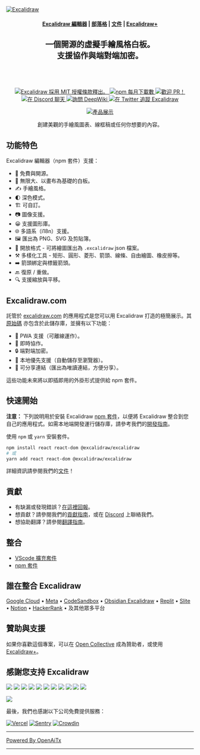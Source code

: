 <a href="https://excalidraw.com/" target="_blank" rel="noopener">
  <picture>
    <source media="(prefers-color-scheme: dark)" alt="Excalidraw" srcset="https://excalidraw.nyc3.cdn.digitaloceanspaces.com/github/excalidraw_github_cover_2_dark.png" />
    <img alt="Excalidraw" src="https://excalidraw.nyc3.cdn.digitaloceanspaces.com/github/excalidraw_github_cover_2.png" />
  </picture>
</a>

<h4 align="center">
  <a href="https://excalidraw.com">Excalidraw 編輯器</a> |
  <a href="https://plus.excalidraw.com/blog">部落格</a> |
  <a href="https://docs.excalidraw.com">文件</a> |
  <a href="https://plus.excalidraw.com">Excalidraw+</a>
</h4>

<div align="center">
  <h2>
    一個開源的虛擬手繪風格白板。 </br>
    支援協作與端對端加密。 </br>
  <br />
  </h2>
</div>

<br />
<p align="center">
  <a href="https://github.com/excalidraw/excalidraw/blob/master/LICENSE">
    <img alt="Excalidraw 採用 MIT 授權條款釋出。" src="https://img.shields.io/badge/license-MIT-blue.svg"  />
  </a>
  <a href="https://www.npmjs.com/package/@excalidraw/excalidraw">
    <img alt="npm 每月下載數" src="https://img.shields.io/npm/dm/@excalidraw/excalidraw"  />
  </a>
  <a href="https://docs.excalidraw.com/docs/introduction/contributing">
    <img alt="歡迎 PR！" src="https://img.shields.io/badge/PRs-welcome-brightgreen.svg?style=flat"  />
  </a>
  <a href="https://discord.gg/UexuTaE">
    <img alt="在 Discord 聊天" src="https://img.shields.io/discord/723672430744174682?color=738ad6&label=Chat%20on%20Discord&logo=discord&logoColor=ffffff&widge=false"/>
  </a>
  <a href="https://deepwiki.com/excalidraw/excalidraw">
    <img alt="詢問 DeepWiki" src="https://deepwiki.com/badge.svg" />
  </a>
  <a href="https://twitter.com/excalidraw">
    <img alt="在 Twitter 追蹤 Excalidraw" src="https://img.shields.io/twitter/follow/excalidraw.svg?label=follow+@excalidraw&style=social&logo=twitter"/>
  </a>
</p>

<div align="center">
  <figure>
    <a href="https://excalidraw.com" target="_blank" rel="noopener">
      <img src="https://excalidraw.nyc3.cdn.digitaloceanspaces.com/github%2Fproduct_showcase.png" alt="產品展示" />
    </a>
    <figcaption>
      <p align="center">
        創建美觀的手繪風圖表、線框稿或任何你想要的內容。
      </p>
    </figcaption>
  </figure>
</div>

## 功能特色

Excalidraw 編輯器（npm 套件）支援：

- 💯&nbsp;免費與開源。
- 🎨&nbsp;無限大、以畫布為基礎的白板。
- ✍️&nbsp;手繪風格。
- 🌓&nbsp;深色模式。
- 🏗️&nbsp;可自訂。
- 📷&nbsp;圖像支援。
- 😀&nbsp;支援圖形庫。
- 🌐&nbsp;多語系（i18n）支援。
- 🖼️&nbsp;匯出為 PNG、SVG 及剪貼簿。
- 💾&nbsp;開放格式 - 可將繪圖匯出為 `.excalidraw` json 檔案。
- ⚒️&nbsp;多樣化工具 - 矩形、圓形、菱形、箭頭、線條、自由繪圖、橡皮擦等。
- ➡️&nbsp;箭頭綁定與標籤箭頭。
- 🔙&nbsp;復原 / 重做。
- 🔍&nbsp;支援縮放與平移。

## Excalidraw.com

託管於 [excalidraw.com](https://excalidraw.com) 的應用程式是您可以用 Excalidraw 打造的極簡展示。其 [原始碼](https://github.com/excalidraw/excalidraw/tree/master/excalidraw-app) 亦包含於此儲存庫，並擁有以下功能：

- 📡&nbsp;PWA 支援（可離線運作）。
- 🤼&nbsp;即時協作。
- 🔒&nbsp;端對端加密。
- 💾&nbsp;本地優先支援（自動儲存至瀏覽器）。
- 🔗&nbsp;可分享連結（匯出為唯讀連結，方便分享）。

這些功能未來將以即插即用的外掛形式提供給 npm 套件。

## 快速開始

**注意：** 下列說明用於安裝 Excalidraw [npm 套件](https://www.npmjs.com/package/@excalidraw/excalidraw)，以便將 Excalidraw 整合到您自己的應用程式。如需本地端開發運行儲存庫，請參考我們的[開發指南](https://docs.excalidraw.com/docs/introduction/development)。

使用 `npm` 或 `yarn` 安裝套件。

```bash
npm install react react-dom @excalidraw/excalidraw
# 或
yarn add react react-dom @excalidraw/excalidraw
```

詳細資訊請參閱我們的[文件](https://docs.excalidraw.com/docs/@excalidraw/excalidraw/installation)！

## 貢獻

- 有缺漏或發現錯誤？[在這裡回報](https://github.com/excalidraw/excalidraw/issues)。
- 想貢獻？請參閱我們的[貢獻指南](https://docs.excalidraw.com/docs/introduction/contributing)，或在 [Discord](https://discord.gg/UexuTaE) 上聯絡我們。
- 想協助翻譯？請參閱[翻譯指南](https://docs.excalidraw.com/docs/introduction/contributing#translating)。

## 整合

- [VScode 擴充套件](https://marketplace.visualstudio.com/items?itemName=pomdtr.excalidraw-editor)
- [npm 套件](https://www.npmjs.com/package/@excalidraw/excalidraw)

## 誰在整合 Excalidraw

[Google Cloud](https://googlecloudcheatsheet.withgoogle.com/architecture) • [Meta](https://meta.com/) • [CodeSandbox](https://codesandbox.io/) • [Obsidian Excalidraw](https://github.com/zsviczian/obsidian-excalidraw-plugin) • [Replit](https://replit.com/) • [Slite](https://slite.com/) • [Notion](https://notion.so/) • [HackerRank](https://www.hackerrank.com/) • 及其他眾多平台

## 贊助與支援

如果你喜歡這個專案，可以在 [Open Collective](https://opencollective.com/excalidraw) 成為贊助者，或使用 [Excalidraw+](https://plus.excalidraw.com/)。

## 感謝您支持 Excalidraw

[<img src="https://opencollective.com/excalidraw/tiers/sponsors/0/avatar.svg?avatarHeight=120"/>](https://opencollective.com/excalidraw/tiers/sponsors/0/website) [<img src="https://opencollective.com/excalidraw/tiers/sponsors/1/avatar.svg?avatarHeight=120"/>](https://opencollective.com/excalidraw/tiers/sponsors/1/website) [<img src="https://opencollective.com/excalidraw/tiers/sponsors/2/avatar.svg?avatarHeight=120"/>](https://opencollective.com/excalidraw/tiers/sponsors/2/website) [<img src="https://opencollective.com/excalidraw/tiers/sponsors/3/avatar.svg?avatarHeight=120"/>](https://opencollective.com/excalidraw/tiers/sponsors/3/website) [<img src="https://opencollective.com/excalidraw/tiers/sponsors/4/avatar.svg?avatarHeight=120"/>](https://opencollective.com/excalidraw/tiers/sponsors/4/website) [<img src="https://opencollective.com/excalidraw/tiers/sponsors/5/avatar.svg?avatarHeight=120"/>](https://opencollective.com/excalidraw/tiers/sponsors/5/website) [<img src="https://opencollective.com/excalidraw/tiers/sponsors/6/avatar.svg?avatarHeight=120"/>](https://opencollective.com/excalidraw/tiers/sponsors/6/website) [<img src="https://opencollective.com/excalidraw/tiers/sponsors/7/avatar.svg?avatarHeight=120"/>](https://opencollective.com/excalidraw/tiers/sponsors/7/website) [<img src="https://opencollective.com/excalidraw/tiers/sponsors/8/avatar.svg?avatarHeight=120"/>](https://opencollective.com/excalidraw/tiers/sponsors/8/website) [<img src="https://opencollective.com/excalidraw/tiers/sponsors/9/avatar.svg?avatarHeight=120"/>](https://opencollective.com/excalidraw/tiers/sponsors/9/website) [<img src="https://opencollective.com/excalidraw/tiers/sponsors/10/avatar.svg?avatarHeight=120"/>](https://opencollective.com/excalidraw/tiers/sponsors/10/website)

<a href="https://opencollective.com/excalidraw#category-CONTRIBUTE" target="_blank"><img src="https://opencollective.com/excalidraw/tiers/backers.svg?avatarHeight=32"/></a>

最後，我們也感謝以下公司免費提供服務：

[![Vercel](./.github/assets/vercel.svg)](https://vercel.com) [![Sentry](./.github/assets/sentry.svg)](https://sentry.io) [![Crowdin](./.github/assets/crowdin.svg)](https://crowdin.com)


---

[Powered By OpenAiTx](https://github.com/OpenAiTx/OpenAiTx)

---